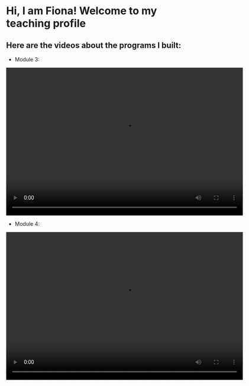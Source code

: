 #  Hi, I am Fiona! Welcome to my teaching profile
## Here are the videos about the programs I built:
- Module 3:
<video width="640" height="400" controls>
  <source src="video1997825436_ocPkgQ0y (2).mp4" type="video/mp4">
</video>

- Module 4:
<video width="640" height="400" controls>
  <source src="video1276810085_pMfBUarr (1).mp4" type="video/mp4">
</video>

